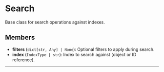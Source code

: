 # Search

Base class for search operations against indexes.

## Members
- **filters** (`dict[str, Any] | None`): Optional filters to apply during search.
- **index** (`IndexType | str`): Index to search against (object or ID reference).

---
